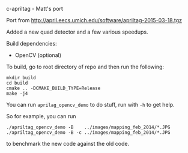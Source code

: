 c-apriltag - Matt's port

Port from http://april.eecs.umich.edu/software/apriltag-2015-03-18.tgz

Added a new quad detector and a few various speedups.

Build dependencies:

  - OpenCV (optional)

To build, go to root directory of repo and then run the following:

    mkdir build
    cd build
    cmake .. -DCMAKE_BUILD_TYPE=Release
    make -j4

You can run `aprilag_opencv_demo` to do stuff, run with `-h` to get help.

So for example, you can run

    ./apriltag_opencv_demo -B    ../images/mapping_feb_2014/*.JPG
    ./apriltag_opencv_demo -B -c ../images/mapping_feb_2014/*.JPG

to benchmark the new code against the old code.




